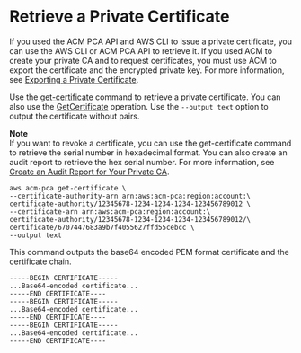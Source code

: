 # Retrieve a Private Certificate<a name="PcaGetCert"></a>

If you used the ACM PCA API and AWS CLI to issue a private certificate, you can use the AWS CLI or ACM PCA API to retrieve it\. If you used ACM to create your private CA and to request certificates, you must use ACM to export the certificate and the encrypted private key\. For more information, see [Exporting a Private Certificate](https://docs.aws.amazon.com/acm/latest/userguide/gs-acm-export-private.html)\. 

Use the [get\-certificate](https://docs.aws.amazon.com/cli/latest/reference/acm-pca/get-certificate.html) command to retrieve a private certificate\. You can also use the [GetCertificate](https://docs.aws.amazon.com/acm-pca/latest/APIReference/API_GetCertificate.html) operation\. Use the `--output text` option to output the certificate without <CR><LF> pairs\. 

**Note**  
If you want to revoke a certificate, you can use the get\-certificate command to retrieve the serial number in hexadecimal format\. You can also create an audit report to retrieve the hex serial number\. For more information, see [Create an Audit Report for Your Private CA](PcaAuditReport.md)\. 

```
aws acm-pca get-certificate \
--certificate-authority-arn arn:aws:acm-pca:region:account:\
certificate-authority/12345678-1234-1234-1234-123456789012 \
--certificate-arn arn:aws:acm-pca:region:account:\
certificate-authority/12345678-1234-1234-1234-123456789012/\
certificate/6707447683a9b7f4055627ffd55cebcc \
--output text
```

This command outputs the base64 encoded PEM format certificate and the certificate chain\.

```
-----BEGIN CERTIFICATE-----
...Base64-encoded certificate...
-----END CERTIFICATE----
-----BEGIN CERTIFICATE-----
...Base64-encoded certificate...
-----END CERTIFICATE----
-----BEGIN CERTIFICATE-----
...Base64-encoded certificate...
-----END CERTIFICATE----
```